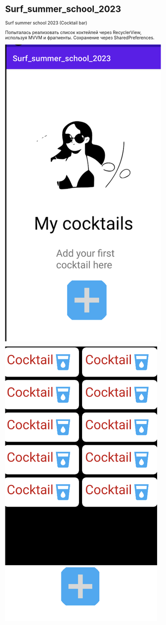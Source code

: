 # Surf_summer_school_2023
Surf summer school 2023 (Cocktail bar)

Попыталась реализовать список коктейлей через RecyclerView, используя MVVM и фрагменты.
Сохранение через SharedPreferences.

![](1.png)

![](2.png)
